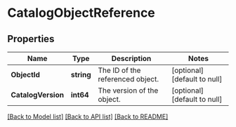 # CatalogObjectReference

## Properties
Name | Type | Description | Notes
------------ | ------------- | ------------- | -------------
**ObjectId** | **string** | The ID of the referenced object. | [optional] [default to null]
**CatalogVersion** | **int64** | The version of the object. | [optional] [default to null]

[[Back to Model list]](../README.md#documentation-for-models) [[Back to API list]](../README.md#documentation-for-api-endpoints) [[Back to README]](../README.md)

